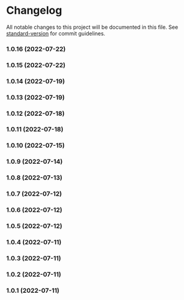 # Changelog

All notable changes to this project will be documented in this file. See [standard-version](https://github.com/conventional-changelog/standard-version) for commit guidelines.

### 1.0.16 (2022-07-22)

### 1.0.15 (2022-07-22)

### 1.0.14 (2022-07-19)

### 1.0.13 (2022-07-19)

### 1.0.12 (2022-07-18)

### 1.0.11 (2022-07-18)

### 1.0.10 (2022-07-15)

### 1.0.9 (2022-07-14)

### 1.0.8 (2022-07-13)

### 1.0.7 (2022-07-12)

### 1.0.6 (2022-07-12)

### 1.0.5 (2022-07-12)

### 1.0.4 (2022-07-11)

### 1.0.3 (2022-07-11)

### 1.0.2 (2022-07-11)

### 1.0.1 (2022-07-11)
